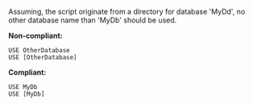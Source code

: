 Assuming, the script originate from a directory for database 'MyDd', no other database name than 'MyDb' should be used.

**Non-compliant:**

```tsql
USE OtherDatabase
USE [OtherDatabase]
```

**Compliant:**

```tsql
USE MyDb
USE [MyDb]
```
